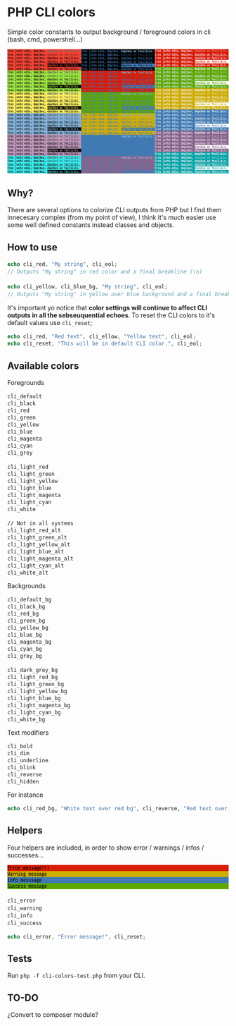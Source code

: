 # PHP CLI colors
Simple color constants to output background / foreground colors in cli (bash, cmd, powershell...)

![screenshot](screenshot.png)

## Why?

There are several options to colorize CLI outputs from PHP but I find them innecesary complex (from my point of view), I think it's much easier use some well defined constants instead classes and objects.

## How to use

```php
echo cli_red, "My string", cli_eol;
// Outputs "My string" in red color and a final breakline (\n)

echo cli_yellow, cli_blue_bg, "My string", cli_eol;
// Outputs "My string" in yellow over blue background and a final breakline (\n)
```

It's important yo notice that **color settings will continue to affect CLI outputs in all the sebseuquential echoes**. To reset the CLI colors to it's default values use `cli_reset`;

```php
echo cli_red, "Red text", cli_ellow, "Yellow text", cli_eol;
echo cli_reset, "This will be in default CLI color.", cli_eol;
```

## Available colors

Foregrounds
```
cli_default
cli_black
cli_red
cli_green
cli_yellow
cli_blue
cli_magenta
cli_cyan
cli_grey

cli_light_red
cli_light_green
cli_light_yellow
cli_light_blue
cli_light_magenta
cli_light_cyan
cli_white

// Not in all systems
cli_light_red_alt
cli_light_green_alt
cli_light_yellow_alt
cli_light_blue_alt
cli_light_magenta_alt
cli_light_cyan_alt
cli_white_alt
```

Backgrounds
```
cli_default_bg
cli_black_bg
cli_red_bg
cli_green_bg
cli_yellow_bg
cli_blue_bg
cli_magenta_bg
cli_cyan_bg
cli_grey_bg

cli_dark_grey_bg
cli_light_red_bg
cli_light_green_bg
cli_light_yellow_bg
cli_light_blue_bg
cli_light_magenta_bg
cli_light_cyan_bg
cli_white_bg
```

Text modifiers
````
cli_bold
cli_dim
cli_underline
cli_blink
cli_reverse
cli_hidden
````

For instance
```php
echo cli_red_bg, "White text over red bg", cli_reverse, "Red text over white bg", cli_reset, cli_eol;
```

## Helpers

Four helpers are included, in order to show error / warnings / infos / successes...

![screenshot](helpers.png)

```php
cli_error
cli_warning
cli_info
cli_success
```

```php
echo cli_error, "Error message!", cli_reset;
```

## Tests

Run `php -f cli-colors-test.php` from your CLI.

## TO-DO

¿Convert to composer module?